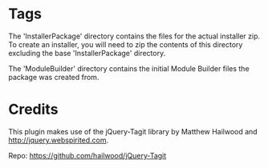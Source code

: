 Tags
====

The 'InstallerPackage' directory contains the files for the actual installer zip. To create an installer, you will need to zip the contents of this directory excluding the base 'InstallerPackage' directory. 

The 'ModuleBuilder' directory contains the initial Module Builder files the package was created from.

Credits
====
This plugin makes use of the jQuery-Tagit library by Matthew Hailwood and http://jquery.webspirited.com.

Repo: https://github.com/hailwood/jQuery-Tagit